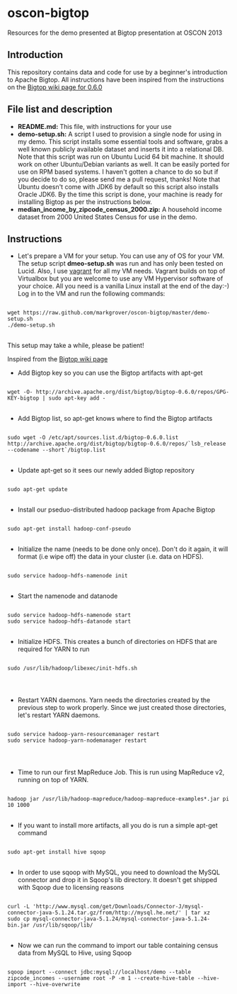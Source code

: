 oscon-bigtop
============

Resources for the demo presented at Bigtop presentation at OSCON 2013

Introduction
------------
This repository contains data and code for use by a beginner's introduction to Apache Bigtop. All instructions have been inspired from the instructions on the [Bigtop wiki page for 0.6.0](https://cwiki.apache.org/confluence/display/BIGTOP/How+to+install+Hadoop+distribution+from+Bigtop+0.6.0)

File list and description
-------------------------
* <b>README.md:</b> This file, with instructions for your use
* <b>demo-setup.sh:</b> A script I used to provision a single node for using in my demo. This script installs some essential tools and software, grabs a well known publicly available dataset and inserts it into a relational DB. Note that this script was run on Ubuntu Lucid 64 bit machine. It should work on other Ubuntu/Debian variants as well. It can be easily ported for use on RPM based systems. I haven't gotten a chance to do so but if you decide to do so, please send me a pull request, thanks! Note that Ubuntu doesn't come with JDK6 by default so this script also installs Oracle JDK6. By the time this script is done, your machine is ready for installing Bigtop as per the instructions below.
* <b>median_income_by_zipcode_census_2000.zip:</b> A household income dataset from 2000 United States Census for use in the demo.

Instructions
------------
* Let's prepare a VM for your setup. You can use any of OS for your VM. The setup script <b>dmeo-setup.sh</b> was run and has only been tested on Lucid. Also, I use [vagrant](http://www.vagrantup.com/) for all my VM needs. Vagrant builds on top of Virtualbox but you are welcome to use any VM Hypervisor software of your choice. All you need is a vanilla Linux install at the end of the day:-)
Log in to the VM and run the following commands:

<pre>
<code>
wget https://raw.github.com/markgrover/oscon-bigtop/master/demo-setup.sh
./demo-setup.sh
</code>
</pre>

This setup may take a while, please be patient!

Inspired from the [Bigtop wiki page](https://cwiki.apache.org/confluence/display/BIGTOP/How+to+install+Hadoop+distribution+from+Bigtop+0.6.0)
* Add Bigtop key so you can use the Bigtop artifacts with apt-get

<pre>
<code>
wget -O- http://archive.apache.org/dist/bigtop/bigtop-0.6.0/repos/GPG-KEY-bigtop | sudo apt-key add -
</code>
</pre>

* Add Bigtop list, so apt-get knows where to find the Bigtop artifacts

<pre>
<code>
sudo wget -O /etc/apt/sources.list.d/bigtop-0.6.0.list http://archive.apache.org/dist/bigtop/bigtop-0.6.0/repos/`lsb_release --codename --short`/bigtop.list
</code>
</pre>

* Update apt-get so it sees our newly added Bigtop repository

<pre>
<code>
sudo apt-get update
</code>
</pre>

* Install our pseduo-distributed hadoop package from Apache Bigtop

<pre>
<code>
sudo apt-get install hadoop-conf-pseudo
</code>
</pre>

* Initialize the name (needs to be done only once). Don't do it again, it will format (i.e wipe off) the data in your cluster (i.e. data on HDFS).

<pre>
<code>
sudo service hadoop-hdfs-namenode init
</code>
</pre>

* Start the namenode and datanode

<pre>
<code>
sudo service hadoop-hdfs-namenode start
sudo service hadoop-hdfs-datanode start
</code>
</pre>

* Initialize HDFS. This creates a bunch of directories on HDFS that are required for YARN to run

<pre>
<code>
sudo /usr/lib/hadoop/libexec/init-hdfs.sh
</pre>
</code>

* Restart YARN daemons. Yarn needs the directories created by the previous step to work properly. Since we just created those directories, let's restart YARN daemons.

<pre>
<code>
sudo service hadoop-yarn-resourcemanager restart
sudo service hadoop-yarn-nodemanager restart
</pre>
</code>

* Time to run our first MapReduce Job. This is run using MapReduce v2, running on top of YARN.

<pre>
<code>
hadoop jar /usr/lib/hadoop-mapreduce/hadoop-mapreduce-examples*.jar pi 10 1000
</code>
</pre>

* If you want to install more artifacts, all you do is run a simple apt-get command

<pre>
<code>
sudo apt-get install hive sqoop
</code>
</pre>

* In order to use sqoop with MySQL, you need to download the MySQL connector and drop it in Sqoop's lib directory. It doesn't get shipped with Sqoop due to licensing reasons

<pre>
<code>
curl -L 'http://www.mysql.com/get/Downloads/Connector-J/mysql-connector-java-5.1.24.tar.gz/from/http://mysql.he.net/' | tar xz
sudo cp mysql-connector-java-5.1.24/mysql-connector-java-5.1.24-bin.jar /usr/lib/sqoop/lib/
</code>
</pre>

* Now we can run the command to import our table containing census data from MySQL to Hive, using Sqoop

<pre>
<code>
sqoop import --connect jdbc:mysql://localhost/demo --table zipcode_incomes --username root -P -m 1 --create-hive-table --hive-import --hive-overwrite
</pre>
</code>
